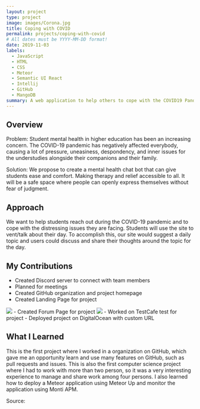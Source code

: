 ```yaml
---
layout: project
type: project
image: images/Corona.jpg
title: Coping with COVID
permalink: projects/coping-with-covid
# All dates must be YYYY-MM-DD format!
date: 2019-11-03
labels:
  - JavaScript
  - HTML
  - CSS
  - Meteor
  - Semantic UI React
  - Intellij
  - GitHub
  - MangoDB
summary: A web application to help others to cope with the COVID19 Pandemic.
---
```


## Overview

Problem: Student mental health in higher education has been an increasing concern. The COVID-19 pandemic has negatively affected everybody, causing a lot of pressure, uneasiness, despondency, and inner issues for the understudies alongside their companions and their family.

Solution: We propose to create a mental health chat bot that can give students ease and comfort. Making therapy and relief accessible to all. It will be a safe space where people can openly express themselves without fear of judgment.

## Approach

We want to help students reach out during the COVID-19 pandemic and to cope with the distressing issues they are facing. Students will use the site to vent/talk about their day. To accomplish this, our site would suggest a daily topic and users could discuss and share their thoughts around the topic for the day.

## My Contributions

 - Created Discord server to connect with team members
 - Planned for meetings
 - Created GitHub organization and project homepage
 - Created Landing Page for project
 <img class="ui image" src="{{ site.baseurl }}/images/landing.jpg">
 - Created Forum Page for project
 <img class="ui image" src="{{ site.baseurl }}/images/forumpage0.png">
 - Worked on TestCafe test for project
 - Deployed project on DigitalOcean with custom URL

## What I Learned

This is the first project where I worked in a organization on GitHub, which gave me an opportunity learn and use many features on GitHub, such as pull requests and issues. This is also the first computer science project where I had to work with more than two person, so it was a very interesting experience to manage and share work among four persons. I also learned how to deploy a Meteor application using Meteor Up and monitor the application using Monti APM.


Source: <a href="https://coping-with-covid.github.io/"><i class="large github icon"></i></a>
